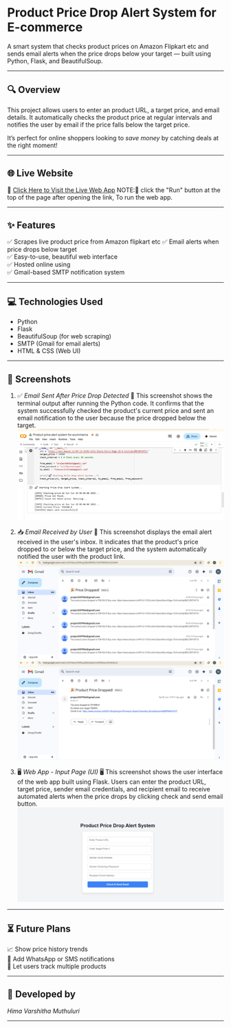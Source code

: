 #  Product Price Drop Alert System for E-commerce

A smart system that checks product prices on Amazon Flipkart etc and sends email alerts when the price drops below your target — built using Python, Flask, and BeautifulSoup.

---

## 🔍 Overview

This project allows users to enter an  product URL, a target price, and email details. It automatically checks the product price at regular intervals and notifies the user by email if the price falls below the target price.

It’s perfect for online shoppers looking to *save money* by catching deals at the right moment!

---

## 🌐 Live Website

🔗 [Click Here to Visit the Live Web App](https://replit.com/@himavarshitha09/price-drop-alert-system-for-ecommerce)
NOTE:🔗  click the "Run" button at the top of the page after opening the link, To run the web app.

---

## ✨ Features

✅ Scrapes live product price from Amazon flipkart etc 
✅ Email alerts when price drops below target  
✅ Easy-to-use, beautiful web interface  
✅ Hosted online using   
✅ Gmail-based SMTP notification system  

---

## 💻 Technologies Used

-  Python  
-  Flask  
-  BeautifulSoup (for web scraping)  
-  SMTP (Gmail for email alerts)  
-  HTML & CSS (Web UI)

---

## 📸 Screenshots

1. ✅ *Email Sent After Price Drop Detected*
  🔹 This screenshot shows the terminal output after running the Python code.
    It confirms that the system successfully checked the product's current price and sent an email notification to the user because the price dropped below the target.
   ![Screenshot 1](https://github.com/himavarshitha11/product-price-drop-alert-system-for-ecommerce/blob/e45c783ab0e2add4c700ec84fc12733e801b95bc/Screenshot%20(13).png)

2. 📥 *Email Received by User*
📩 This screenshot displays the email alert received in the user's inbox.
 It indicates that the product's price dropped to or below the target price, and the system automatically notified the user with the product link.
   ![Screenshot 2](https://github.com/himavarshitha11/product-price-drop-alert-system-for-ecommerce/blob/c9af4f4616bc37e811b2c834ef2cdee2b4411d5f/Screenshot%20(17).png)
   ![Screenshot 3](https://github.com/himavarshitha11/product-price-drop-alert-system-for-ecommerce/blob/23b8028082a0f595770f861005633347d33c0977/Screenshot%20(18).png)


3. 🖥 *Web App - Input Page (UI)*
🖥️ This screenshot shows the user interface of the web app built using Flask.
 Users can enter the product URL, target price, sender email credentials, and recipient email to receive automated alerts when the price drops by clicking check and send email button.
   ![Screenshot 4](https://github.com/himavarshitha11/product-price-drop-alert-system-for-ecommerce/blob/3f82584f7dc8a4d8f1d8486085bb4a525d39f070/Screenshot%20(24).png)

---

## ⏳ Future Plans

📈 Show price history trends  
🔔 Add WhatsApp or SMS notifications  
👥 Let users track multiple products

---

## 🙌 Developed by

*Hima Varshitha Muthuluri*

---
